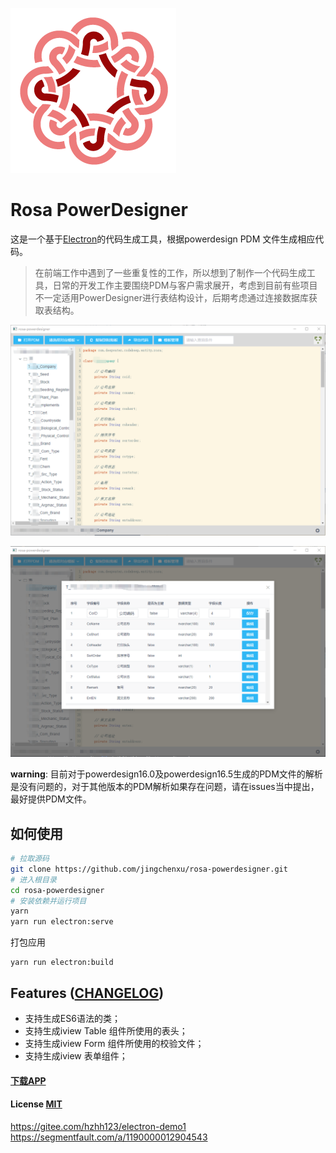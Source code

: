 ![Rosa](./public/rosa.png)

# Rosa PowerDesigner

这是一个基于[Electron](https://electronjs.org/)的代码生成工具，根据powerdesign PDM 文件生成相应代码。
> 在前端工作中遇到了一些重复性的工作，所以想到了制作一个代码生成工具，日常的开发工作主要围绕PDM与客户需求展开，考虑到目前有些项目不一定适用PowerDesigner进行表结构设计，后期考虑通过连接数据库获取表结构。

![app-shoot-1](./public/img/app-shoot-1.png)

![app-shoot-2](./public/img/app-shoot-2.png)

**warning**: 目前对于powerdesign16.0及powerdesign16.5生成的PDM文件的解析是没有问题的，对于其他版本的PDM解析如果存在问题，请在issues当中提出，最好提供PDM文件。

## 如何使用

``` bash
# 拉取源码
git clone https://github.com/jingchenxu/rosa-powerdesigner.git
# 进入根目录
cd rosa-powerdesigner
# 安装依赖并运行项目
yarn
yarn run electron:serve
```

打包应用

``` shell
yarn run electron:build
```

## Features ([CHANGELOG](CHANGELOG.md))

- 支持生成ES6语法的类；
- 支持生成iview Table 组件所使用的表头；
- 支持生成iview Form 组件所使用的校验文件；
- 支持生成iview 表单组件；

#### [下载APP](https://github.com/jingchenxu/rosa-powerdesigner/releases)

#### License [MIT](LICENSE.md)


https://gitee.com/hzhh123/electron-demo1
https://segmentfault.com/a/1190000012904543
